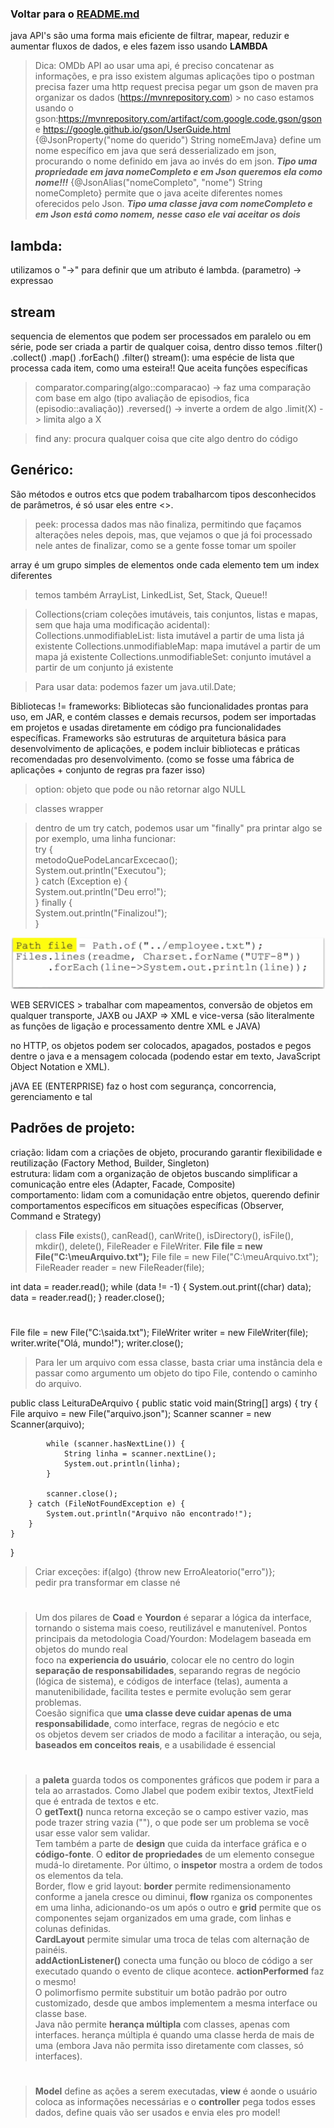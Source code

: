 ### Voltar para o [README.md](./README.md)

java API's são uma forma mais eficiente de filtrar, mapear, reduzir e aumentar fluxos de dados, e eles fazem isso usando **LAMBDA**

> Dica: OMDb API
> ao usar uma api, é preciso concatenar as informações, e pra isso existem algumas aplicações tipo o postman
> precisa fazer uma http request
> precisa pegar um gson de maven pra organizar os dados (https://mvnrepository.com) > no caso estamos usando o gson:https://mvnrepository.com/artifact/com.google.code.gson/gson e https://google.github.io/gson/UserGuide.html  
 {@JsonProperty("nome do querido") String nomeEmJava} define um nome específico em java que será desserializado em json, procurando o nome definido em java ao invés do em json. ***Tipo uma propriedade em java nomeCompleto e em Json queremos ela como nome!!!***
 {@JsonAlias("nomeCompleto", "nome") String nomeCompleto} permite que o java aceite diferentes nomes oferecidos pelo Json. ***Tipo uma classe java com nomeCompleto e em Json está como nomem, nesse caso ele vai aceitar os dois***

 ## lambda:
 utilizamos o "->" para definir que um atributo é lambda. (parametro) -> expressao

 ## stream
 sequencia de elementos que podem ser processados em paralelo ou em série, pode ser criada a partir de qualquer coisa, dentro disso temos .filter() .collect() .map() .forEach() .filter()
stream(): uma espécie de lista que processa cada item, como uma esteira!! Que aceita funções específicas
> comparator.comparing(algo::comparacao) -> faz uma comparação com base em algo (tipo avaliação de episodios, fica (episodio::avaliação))
> .reversed() -> inverte a ordem de algo
> .limit(X) -> limita algo a X


>find any: procura qualquer coisa que cite algo dentro do código


 ## Genérico:
 São métodos e outros etcs que podem trabalharcom tipos desconhecidos de parâmetros, é só usar eles entre <>. 

> peek:
processa dados mas não finaliza, permitindo que façamos alterações neles depois, mas, que vejamos o que já foi processado nele antes de finalizar, como se a gente fosse tomar um spoiler

array é um grupo simples de elementos onde cada elemento tem um index diferentes

> temos também ArrayList, LinkedList, Set, Stack, Queue!!  

> Collections(criam coleções imutáveis, tais conjuntos, listas e mapas, sem que haja uma modificação acidental):
Collections.unmodifiableList: lista imutável a partir de uma lista já existente
Collections.unmodifiableMap: mapa imutável a partir de um mapa já existente
Collections.unmodifiableSet: conjunto imutável a partir de um conjunto já existente

> Para usar data:
podemos fazer um java.util.Date;

Bibliotecas != frameworks:  Bibliotecas são funcionalidades prontas para uso, em JAR, e contém classes e demais recursos, podem ser importadas em projetos e usadas diretamente em código pra funcionalidades específicas. Frameworks são estruturas de arquitetura básica para desenvolvimento de aplicações, e podem incluir bibliotecas e práticas recomendadas pro desenvolvimento. (como se fosse uma fábrica de aplicações + conjunto de regras pra fazer isso)

> option: objeto que pode ou não retornar algo NULL

> classes wrapper

> dentro de um try catch, podemos usar um "finally" pra printar algo se por exemplo, uma linha funcionar:  
try {  
  metodoQuePodeLancarExcecao();  
  System.out.println("Executou");  
} catch (Exception e) {  
  System.out.println("Deu erro!");  
} finally {  
  System.out.println("Finalizou!");  
}  

![exemplo de input/output java](imagens/javaexample.png)

WEB SERVICES > trabalhar com mapeamentos, conversão de objetos 
em qualquer transporte, JAXB ou JAXP => XML e vice-versa (são literalmente as funções de ligação e processamento dentre XML e JAVA)

no HTTP, os objetos podem ser colocados, apagados, postados e pegos dentre o java e a mensagem colocada (podendo estar em texto, JavaScript Object Notation e XML).

jAVA EE (ENTERPRISE) faz o host com segurança, concorrencia, gerenciamento e tal

## Padrões de projeto:
criação: lidam com a criações de objeto, procurando garantir flexibilidade e reutilização (Factory Method, Builder, Singleton)  
estrutura: lidam com a organização de objetos buscando simplificar a comunicação entre eles (Adapter, Facade, Composite)  
comportamento: lidam com a comunidação entre objetos, querendo definir comportamentos específicos em situações específicas (Observer, Command e Strategy)  

> class **File** exists(), canRead(), canWrite(), isDirectory(), isFile(), mkdir(), delete(), FileReader e FileWriter. **File file = new File("C:\\meuArquivo.txt");**
File file = new File("C:\\meuArquivo.txt");
FileReader reader = new FileReader(file);

int data = reader.read();
while (data != -1) {
    System.out.print((char) data);
    data = reader.read();
}
reader.close();

#

File file = new File("C:\\saida.txt");
FileWriter writer = new FileWriter(file);
writer.write("Olá, mundo!");
writer.close();

> Para ler um arquivo com essa classe, basta criar uma instância dela e passar como argumento um objeto do tipo File, contendo o caminho do arquivo. 

public class LeituraDeArquivo {
    public static void main(String[] args) {
        try {
            File arquivo = new File("arquivo.json");
            Scanner scanner = new Scanner(arquivo);

            while (scanner.hasNextLine()) {
                String linha = scanner.nextLine();
                System.out.println(linha);
            }

            scanner.close();
        } catch (FileNotFoundException e) {
            System.out.println("Arquivo não encontrado!");
        }
    }
}

> Criar exceções: if(algo) {throw new ErroAleatorio("erro")};   
> pedir pra transformar em classe né  
> 

#

> Um dos pilares de **Coad** e **Yourdon** é separar a lógica da interface, tornando o sistema mais coeso, reutilizável e manutenível. Pontos principais da metodologia Coad/Yourdon: Modelagem baseada em objetos do mundo real  
> foco na **experiencia do usuário**, colocar ele no centro do login  
> **separação de responsabilidades**, separando regras de negócio (lógica de sistema), e códigos de interface (telas), aumenta a manutenibilidade, facilita testes e permite evolução sem gerar problemas.  
> Coesão significa que **uma classe deve cuidar apenas de uma responsabilidade**, como interface, regras de negócio e etc  
> os objetos devem ser criados de modo a facilitar a interação, ou seja, **baseados em conceitos reais**, e a usabilidade é essencial  
#
> a **paleta** guarda todos os componentes gráficos que podem ir para a tela ao arrastados. Como Jlabel que podem exibir textos, JtextField que é entrada de textos e etc.   
> O **getText()** nunca retorna exceção se o campo estiver vazio, mas pode trazer string vazia (""), o que pode ser um problema se você usar esse valor sem validar.  
>Tem também a parte de **design** que cuida da interface gráfica e o **código-fonte**. O **editor de propriedades** de um elemento consegue mudá-lo diretamente. Por último, o **inspetor** mostra a ordem de todos os elementos da tela.  
> Border, flow e grid layout: **border** permite redimensionamento conforme a janela cresce ou diminui, **flow** rganiza os componentes em uma linha, adicionando-os um após o outro e **grid** permite que os componentes sejam organizados em uma grade, com linhas e colunas definidas.  
> **CardLayout** permite simular uma troca de telas com alternação de painéis.  
> **addActionListener()** conecta uma função ou bloco de código a ser executado quando o evento de clique acontece. **actionPerformed** faz o mesmo!  
> O polimorfismo permite substituir um botão padrão por outro customizado, desde que ambos implementem a mesma interface ou classe base.  
> Java não permite **herança múltipla** com classes, apenas com interfaces. herança múltipla é quando uma classe herda de mais de uma (embora Java não permita isso diretamente com classes, só interfaces).  

# 

> **Model** define as ações a serem executadas, **view** é aonde o usuário coloca as informações necessárias e o **controller** pega todos esses dados, define quais vão ser usados e envia eles pro model!  